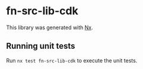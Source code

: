 # fn-src-lib-cdk

This library was generated with [Nx](https://nx.dev).

## Running unit tests

Run `nx test fn-src-lib-cdk` to execute the unit tests.
